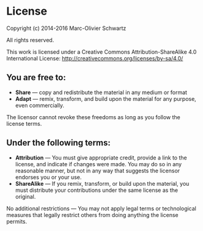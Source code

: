 # License

Copyright (c) 2014-2016 Marc-Olivier Schwartz

All rights reserved.

This work is licensed under a Creative Commons Attribution-ShareAlike 4.0 International License:
http://creativecommons.org/licenses/by-sa/4.0/

## You are free to:

* **Share** — copy and redistribute the material in any medium or format
* **Adapt** — remix, transform, and build upon the material
for any purpose, even commercially.

The licensor cannot revoke these freedoms as long as you follow the license terms.

## Under the following terms:

* **Attribution** — You must give appropriate credit, provide a link to the license, and indicate if changes were made. You may do so in any reasonable manner, but not in any way that suggests the licensor endorses you or your use.
* **ShareAlike** — If you remix, transform, or build upon the material, you must distribute your contributions under the same license as the original.

No additional restrictions — You may not apply legal terms or technological measures that legally restrict others from doing anything the license permits.
